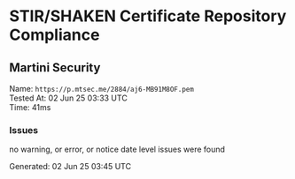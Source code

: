 # STIR/SHAKEN Certificate Repository Compliance

## Martini Security

Name: `https://p.mtsec.me/2884/aj6-MB91M8OF.pem`\
Tested At: 02 Jun 25 03:33 UTC\
Time: 41ms

### Issues

no warning, or error, or notice date level issues were found

Generated: 02 Jun 25 03:45 UTC